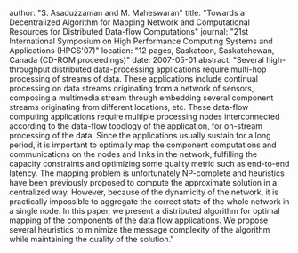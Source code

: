 author: "S. Asaduzzaman and M. Maheswaran"
title: "Towards a Decentralized Algorithm for Mapping Network and Computational Resources for Distributed Data-flow Computations"
journal: "21st International Symposium on High Performance Computing Systems and Applications (HPCS'07)"
location: "12 pages, Saskatoon, Saskatchewan, Canada (CD-ROM proceedings)"
date: 2007-05-01
abstract: "Several high-throughput distributed data-processing applications require multi-hop processing of streams of data. These applications include continual processing on data streams originating from a network of sensors, composing a multimedia stream through embedding several component streams originating from different locations, etc. These data-flow computing applications require multiple processing nodes interconnected according to the data-flow topology of the application, for on-stream processing of the data. Since the applications usually sustain for a long period, it is important to optimally map the component computations and communications on the nodes and links in the network, fulfilling the capacity constraints and optimizing some quality metric such as end-to-end latency. The mapping problem is unfortunately NP-complete and heuristics have been previously proposed to compute the approximate solution in a centralized way. However, because of the dynamicity of the network, it is practically impossible to aggregate the correct state of the whole network in a single node. In this paper, we present a distributed algorithm for optimal mapping of the components of the data flow applications. We propose several heuristics to minimize the message complexity of the algorithm while maintaining the quality of the solution."